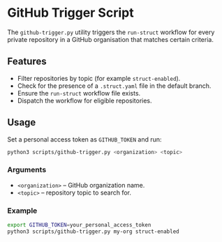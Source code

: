 # GitHub Trigger Script

The `github-trigger.py` utility triggers the `run-struct` workflow for every private repository in a GitHub organisation that matches certain criteria.

## Features

- Filter repositories by topic (for example `struct-enabled`).
- Check for the presence of a `.struct.yaml` file in the default branch.
- Ensure the `run-struct` workflow file exists.
- Dispatch the workflow for eligible repositories.

## Usage

Set a personal access token as `GITHUB_TOKEN` and run:

```sh
python3 scripts/github-trigger.py <organization> <topic>
```

### Arguments

- `<organization>` – GitHub organization name.
- `<topic>` – repository topic to search for.

### Example

```sh
export GITHUB_TOKEN=your_personal_access_token
python3 scripts/github-trigger.py my-org struct-enabled
```
